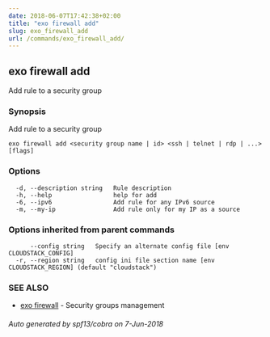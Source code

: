 ```yaml
---
date: 2018-06-07T17:42:38+02:00
title: "exo firewall add"
slug: exo_firewall_add
url: /commands/exo_firewall_add/
---
```

## exo firewall add

Add rule to a security group

### Synopsis

Add rule to a security group

```
exo firewall add <security group name | id> <ssh | telnet | rdp | ...> [flags]
```

### Options

```
  -d, --description string   Rule description
  -h, --help                 help for add
  -6, --ipv6                 Add rule for any IPv6 source
  -m, --my-ip                Add rule only for my IP as a source
```

### Options inherited from parent commands

```
      --config string   Specify an alternate config file [env CLOUDSTACK_CONFIG]
  -r, --region string   config ini file section name [env CLOUDSTACK_REGION] (default "cloudstack")
```

### SEE ALSO

* [exo firewall](/commands/exo_firewall/)	 - Security groups management

###### Auto generated by spf13/cobra on 7-Jun-2018
